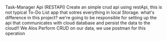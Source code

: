 Task-Manager Api (RESTAPI)
Create an simple crud api using restApi, this is not typical To-Do List app that sotres everything in local Storage. what's difference in this project? we're going to be responsible for setting up the api that communicates with cloud database and persist the data to the cloud!! We Alos Perform CRUD on our data, we use postman for this operation

